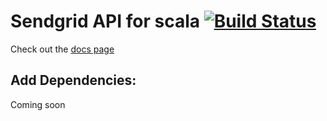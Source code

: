 Sendgrid API for scala [![Build Status][travis-badge]][travis-url]
============

Check out the [docs page](https://clovellytech.github.io/sendgrid-scala/)

## Add Dependencies:
Coming soon

[travis-badge]: https://travis-ci.com/clovellytech/sendgrid-scala.svg?branch=master "Build Status"
[travis-url]: https://travis-ci.com/clovellytech/sendgrid-scala "Build Status"
[sonatype-badge]: https://img.shields.io/nexus/r/com.clovellytech/sendgrid-core_2.13.svg?server=https://oss.sonatype.org "Sonatype Releases"
[sonatype-url]: https://oss.sonatype.org/content/groups/public/com/clovellytech/sendgrid-core_2.13 "Sonatype Releases"
